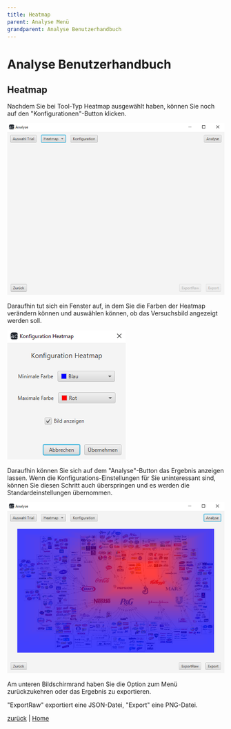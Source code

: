 ```yaml
---
title: Heatmap
parent: Analyse Menü
grandparent: Analyse Benutzerhandbuch
---
```


# Analyse Benutzerhandbuch

## Heatmap

Nachdem Sie bei Tool-Typ Heatmap ausgewählt haben, können Sie noch auf den "Konfigurationen"-Button klicken. 

![heatmap](resources/heatmap.PNG)

Daraufhin tut sich ein Fenster auf, in dem Sie die Farben der Heatmap verändern können und auswählen können, ob das Versuchsbild angezeigt werden soll.

![heatmap-konfig](resources/heatmap-konfig.PNG)

Daraufhin können Sie sich auf dem "Analyse"-Button das Ergebnis anzeigen lassen. Wenn die Konfigurations-Einstellungen für Sie uninteressant sind, können Sie diesen Schritt auch überspringen und es werden die Standardeinstellungen übernommen.

![heatmap-ergebnis](resources/heatmap-ergebnis.PNG)

Am unteren Bildschirmrand haben Sie die Option zum Menü zurückzukehren oder das Ergebnis zu exportieren.

"ExportRaw" exportiert eine JSON-Datei, "Export" eine PNG-Datei.

[zurück](index.md) | [Home](../../index.md)